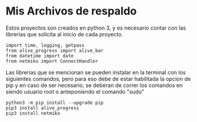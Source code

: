 # Mis Archivos de respaldo

Estos proyectos son creados en python 3, y es necesario contar  con las librerias que solicita al inicio de cada proyecto.

```
import time, logging, getpass
from alive_progress import alive_bar
from datetime import date
from netmiko import ConnectHandler
```

Las librerias que se mencionan se pueden instalar en la terminal con los siguientes comandos, pero para eso debe de estar habilitada la opcion de pip
y en caso de ser necesario, se deberan de correr los comandos en siendo usuario root o anteponiendo el comando "sudo"
```
python3 -m pip install --upgrade pip
pip3 install alive_progress
pip3 install netmiko

```
